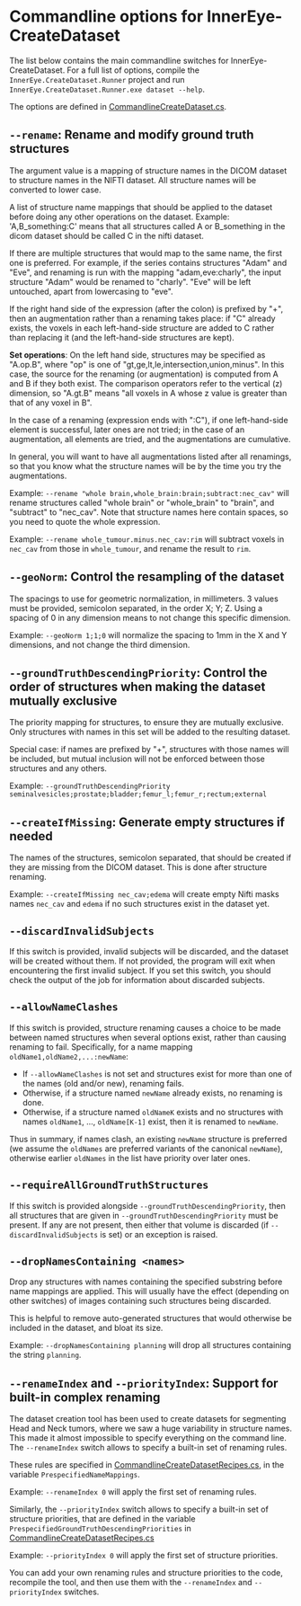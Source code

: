 # Commandline options for InnerEye-CreateDataset

The list below contains the main commandline switches for InnerEye-CreateDataset. For a full list of options, compile
the `InnerEye.CreateDataset.Runner` project and run `InnerEye.CreateDataset.Runner.exe dataset --help`.

The options are defined in [CommandlineCreateDataset.cs](https://github.com/microsoft/InnerEye-CreateDataset/blob/main/Source/projects/InnerEye.CreateDataset.Core/Commandline/CommandlineCreateDataset.cs).

## `--rename`: Rename and modify ground truth structures

The argument value is a mapping of structure names in the DICOM dataset to structure names in the NIFTI dataset.
All structure names will be converted to lower case.

A list of structure name mappings that should be applied to the dataset before doing any other operations on the dataset.
Example: 'A,B_something:C' means that all structures called A or B_something in the dicom dataset should be called C
in the nifti dataset.

If there are multiple structures that would map to the same name, the first one is preferred. For example, if the series
contains structures "Adam" and "Eve", and renaming is run with the mapping "adam,eve:charly", the input structure
"Adam" would be renamed to "charly". "Eve" will be left untouched, apart from lowercasing to "eve".

If the right hand side of the expression (after the colon) is prefixed by "+", then an augmentation rather than a
renaming takes place: if "C" already exists, the voxels in each left-hand-side structure are added to C rather than
replacing it (and the left-hand-side structures are kept).

**Set operations**: On the left hand side, structures may be specified as "A.op.B", where "op" is one of "gt,ge,lt,le,intersection,union,minus".
In this case, the source for the renaming (or augmentation) is computed from A and B if they both exist. The comparison
operators refer to the vertical (z) dimension, so "A.gt.B" means "all voxels in A whose z value is greater than that of
any voxel in B".

In the case of a renaming (expression ends with ":C"), if one left-hand-side element is successful, later ones are
not tried; in the case of an augmentation, all elements are tried, and the augmentations are cumulative.

In general, you will want to have all augmentations listed after all renamings, so that you know what the structure
names will be by the time you try the augmentations.

Example: `--rename "whole brain,whole_brain:brain;subtract:nec_cav"` will rename structures called "whole brain" or "whole_brain" to "brain", and "subtract" to "nec_cav". Note that structure names here contain spaces, so you need to quote the whole expression.

Example: `--rename whole_tumour.minus.nec_cav:rim` will subtract voxels in `nec_cav` from those in `whole_tumour`, and rename the result to `rim`.

## `--geoNorm`: Control the resampling of the dataset

The spacings to use for geometric normalization, in millimeters.
3 values must be provided, semicolon separated, in the order X; Y; Z.
Using a spacing of 0 in any dimension means to not change this specific dimension.

Example: `--geoNorm 1;1;0` will normalize the spacing to 1mm in the X and Y dimensions, and not change the third dimension.

## `--groundTruthDescendingPriority`: Control the order of structures when making the dataset mutually exclusive

The priority mapping for structures, to ensure they are mutually exclusive. Only structures with names in this set will be added to the
resulting dataset.

Special case: if names are prefixed by "+", structures with those names will be included, but mutual inclusion will not be enforced between those structures and any others.

Example: `--groundTruthDescendingPriority seminalvesicles;prostate;bladder;femur_l;femur_r;rectum;external`

## `--createIfMissing`: Generate empty structures if needed

The names of the structures, semicolon separated, that should be created if they are missing from the DICOM dataset.
This is done after structure renaming.

Example: `--createIfMissing nec_cav;edema` will create empty Nifti masks names `nec_cav` and `edema` if no such structures
exist in the dataset yet.

## `--discardInvalidSubjects`

If this switch is provided, invalid subjects will be discarded, and the dataset
will be created without them. If not provided, the program will exit when encountering the first invalid subject.
If you set this switch, you should check the output of the job for information about discarded subjects.

## `--allowNameClashes`

If this switch is provided, structure renaming causes a choice to be made between named structures when several options exist, rather than causing
renaming to fail. Specifically, for a name mapping `oldName1,oldName2,...:newName`:

- If `--allowNameClashes` is not set and structures exist for more than one of the names (old and/or new), renaming fails.
- Otherwise, if a structure named `newName` already exists, no renaming is done.
- Otherwise, if a structure named `oldNameK` exists and no structures with names `oldName1`, ..., `oldName[K-1]` exist, then it is
renamed to `newName`.

Thus in summary, if names clash, an existing `newName` structure is preferred (we assume the `oldNames` are preferred variants
of the canonical `newName`), otherwise earlier `oldNames` in the list have priority over later ones.

## `--requireAllGroundTruthStructures`

If this switch is provided alongside `--groundTruthDescendingPriority`, then all structures that are given in
`--groundTruthDescendingPriority` must be present. If any are not present,
then either that volume is discarded (if `--discardInvalidSubjects` is set) or an exception is raised.

## `--dropNamesContaining <names>`

Drop any structures with names containing the specified substring before name mappings are applied. This will usually have the
effect (depending on other switches) of images containing such structures being discarded.

This is helpful to remove auto-generated structures that would otherwise be included in the dataset, and bloat its size.

Example: `--dropNamesContaining planning` will drop all structures containing the string `planning`.

## `--renameIndex` and `--priorityIndex`: Support for built-in complex renaming

The dataset creation tool has been used to create datasets for segmenting Head and Neck tumors, where we saw a huge
variability in structure names. This made it almost impossible to specify everything on the command line.
The `--renameIndex` switch allows to specify a built-in set of renaming rules.

These rules are specified in [CommandlineCreateDatasetRecipes.cs](https://github.com/microsoft/InnerEye-CreateDataset/blob/main/Source/projects/InnerEye.CreateDataset.Core/Commandline/CommandlineCreateDatasetRecipes.cs), in the variable `PrespecifiedNameMappings`.

Example: `--renameIndex 0` will apply the first set of renaming rules.

Similarly, the `--priorityIndex` switch allows to specify a built-in set of structure priorities, that are defined in
the variable `PrespecifiedGroundTruthDescendingPriorities` in [CommandlineCreateDatasetRecipes.cs](https://github.com/microsoft/InnerEye-CreateDataset/blob/main/Source/projects/InnerEye.CreateDataset.Core/Commandline/CommandlineCreateDatasetRecipes.cs)

Example: `--priorityIndex 0` will apply the first set of structure priorities.

You can add your own renaming rules and structure priorities to the code, recompile the tool, and then use them with the `--renameIndex` and `--priorityIndex` switches.
